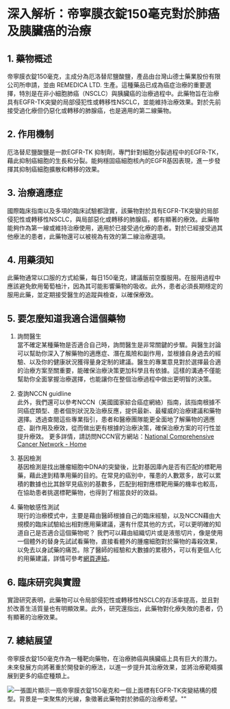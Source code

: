 # 深入解析：帝寧膜衣錠150毫克對於肺癌及胰臟癌的治療

## 1. 藥物概述

帝寧膜衣錠150毫克，主成分為厄洛替尼鹽酸鹽，產品由台灣山德士藥業股份有限公司所申請，並由 REMEDICA LTD. 生產。這種藥品已成為癌症治療的重要選擇，特別是在非小細胞肺癌（NSCLC）與胰臟癌的治療過程中。此藥物旨在治療具有EGFR-TK突變的局部侵犯性或轉移性NSCLC，並能維持治療效果。對於先前接受過化療但仍惡化或轉移的肺腺癌，也是適用的第二線藥物。

## 2. 作用機制

厄洛替尼鹽酸鹽是一款EGFR-TK 抑制劑，專門針對細胞分裂過程中的EGFR-TK，藉此抑制癌細胞的生長和分裂。能夠穩固癌細胞核內的EGFR基因表現，進一步發揮其抑制癌細胞擴散和轉移的效果。

## 3. 治療適應症

國際臨床指南以及多項的臨床試驗都證實，該藥物對於具有EGFR-TK突變的局部侵犯性或轉移性NSCLC，與局部惡化或轉移的肺腺癌，都有顯著的療效。此藥物能夠作為第一線或維持治療使用，適用於已接受過化療的患者。對於已經接受過其他療法的患者，此藥物還可以被視為有效的第二線治療選項。

## 4. 用藥須知

此藥物通常以口服的方式給藥，每日150毫克，建議飯前空腹服用。在服用過程中應該避免飲用葡萄柚汁，因為其可能影響藥物的吸收。此外，患者必須長期穩定的服用此藥，並定期接受醫生的追蹤與檢查，以確保療效。

## 5. 要怎麼知道我適合這個藥物 

1. 詢問醫生  
當不確定某種藥物是否適合自己時，詢問醫生是非常關鍵的步驟。與醫生討論可以幫助你深入了解藥物的適應症、潛在風險和副作用，並根據自身過去的經驗、以及你的健康狀況獲得量身定制的建議。醫生的專業意見對於選擇最合適的治療方案至關重要，能確保治療決策更加科學且有依據。這樣的溝通不僅能幫助你全面掌握治療選擇，也能讓你在整個治療過程中做出更明智的決策。 

2. 查詢NCCN guidline  
此外，我們還可以參考NCCN（美國國家綜合癌症網絡）指南，該指南根據不同癌症類型、患者個別狀況及治療反應，提供最新、最權威的治療建議和藥物選擇。透過查閱這些專業指引，患者和醫療團隊能更全面地了解藥物的適應症、副作用及療效，從而做出更有根據的治療決策，確保治療方案的可行性並提升療效。 
更多詳情，請訪問NCCN官方網站：[National Comprehensive Cancer Network - Home](https://www.nccn.org/)

3. 基因檢測  
基因檢測是找出腫瘤細胞中DNA的突變後，比對基因庫內是否有匹配的標靶用藥，藉此達到精準用藥的目的。在常見的癌別中，罹患的人數眾多，故可以累積的數據也比其餘罕見癌別的基數多，匹配到相對應標靶用藥的機率也較高，在協助患者挑選標靶藥物，也得到了相當良好的效益。 

4. 藥物敏感性測試  
現行的治療模式中，主要是藉由醫師根據自己的臨床經驗，以及NCCN藉由大規模的臨床試驗給出相對應用藥建議，還有什麼其他的方式，可以更明確的知道自己是否適合這個藥物呢？ 
我們可以藉由組織切片或是液態切片，像是使用一個體外的替身先試試看藥物，直接看體外的腫瘤細胞對於藥物的毒殺效果，以免去以身試藥的痛苦。除了醫師的經驗和大數據的累積外，可以有更個人化的用藥建議，詳情可參考[網頁連結](https://info.cancerfree.io/)。 

## 6. 臨床研究與實證

實證研究表明，此藥物可以令局部侵犯性或轉移性NSCLC的存活率提高，並且對於改善生活質量也有明顯效果。此外，研究還指出，此藥物對化療失敗的患者，仍有顯著的治療效果。

## 7. 總結展望

帝寧膜衣錠150毫克作為一種靶向藥物，在治療肺癌與胰臟癌上具有巨大的潛力。未來發展方向將著重於開發新的療法，以進一步提升其治療效果，並將治療範疇擴展到更多的癌症種類上。

![一張圖片顯示一瓶帝寧膜衣錠150毫克和一個上面標有EGFR-TK突變結構的模型。背景是一束聚焦的光線，象徵著此藥物對於肺癌的治療希望。""](https://i.imgur.com/SgS4Ijt.jpeg)